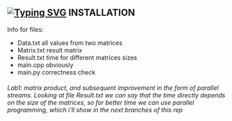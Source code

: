 [![Typing SVG](https://readme-typing-svg.herokuapp.com?color=%2336BCF7&lines=Lab+1)](https://git.io/typing-svg)
INSTALLATION
------------
Info for files:
-  Data.txt              all values from two matrices
- Matrix.txt           result matrix
-  Result.txt           time for different matrices sizes
-  main.cpp             obviously
-  main.py              correctness check
###### Lab1: matrix product, and subsequent improvement in the form of parallel streams. Looking at file Result.txt we can say that the time directly depends on the size of the matrices, so for better time we can use parallel programming, which i'll show in the next branches of this rep
